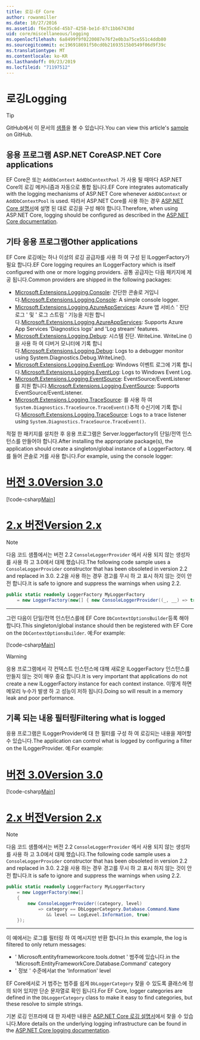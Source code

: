 ```yaml
---
title: 로깅-EF Core
author: rowanmiller
ms.date: 10/27/2016
ms.assetid: f6e35c6d-45b7-4258-be1d-87c1bb67438d
uid: core/miscellaneous/logging
ms.openlocfilehash: 6a8499f9f0220087e76f2e0b3a75ce551c4ddb80
ms.sourcegitcommit: ec196918691f50cd0b21693515b0549f06d9f39c
ms.translationtype: MT
ms.contentlocale: ko-KR
ms.lasthandoff: 09/23/2019
ms.locfileid: "71197512"
---
```

# <a name="logging"></a><span data-ttu-id="b62b0-102">로깅</span><span class="sxs-lookup"><span data-stu-id="b62b0-102">Logging</span></span>

> [!TIP]  
> <span data-ttu-id="b62b0-103">GitHub에서 이 문서의 [샘플](https://github.com/aspnet/EntityFramework.Docs/tree/master/samples/core/Miscellaneous/Logging)을 볼 수 있습니다.</span><span class="sxs-lookup"><span data-stu-id="b62b0-103">You can view this article's [sample](https://github.com/aspnet/EntityFramework.Docs/tree/master/samples/core/Miscellaneous/Logging) on GitHub.</span></span>

## <a name="aspnet-core-applications"></a><span data-ttu-id="b62b0-104">응용 프로그램 ASP.NET Core</span><span class="sxs-lookup"><span data-stu-id="b62b0-104">ASP.NET Core applications</span></span>

<span data-ttu-id="b62b0-105">EF Core은 또는 `AddDbContext` `AddDbContextPool` 가 사용 될 때마다 ASP.NET Core의 로깅 메커니즘과 자동으로 통합 됩니다.</span><span class="sxs-lookup"><span data-stu-id="b62b0-105">EF Core integrates automatically with the logging mechanisms of ASP.NET Core whenever `AddDbContext` or `AddDbContextPool` is used.</span></span> <span data-ttu-id="b62b0-106">따라서 ASP.NET Core를 사용 하는 경우 [ASP.NET Core 설명서](https://docs.microsoft.com/aspnet/core/fundamentals/logging?tabs=aspnetcore2x)에 설명 된 대로 로깅을 구성 해야 합니다.</span><span class="sxs-lookup"><span data-stu-id="b62b0-106">Therefore, when using ASP.NET Core, logging should be configured as described in the [ASP.NET Core documentation](https://docs.microsoft.com/aspnet/core/fundamentals/logging?tabs=aspnetcore2x).</span></span>

## <a name="other-applications"></a><span data-ttu-id="b62b0-107">기타 응용 프로그램</span><span class="sxs-lookup"><span data-stu-id="b62b0-107">Other applications</span></span>

<span data-ttu-id="b62b0-108">EF Core 로깅에는 하나 이상의 로깅 공급자를 사용 하 여 구성 된 ILoggerFactory가 필요 합니다.</span><span class="sxs-lookup"><span data-stu-id="b62b0-108">EF Core logging requires an ILoggerFactory which is itself configured with one or more logging providers.</span></span> <span data-ttu-id="b62b0-109">공통 공급자는 다음 패키지에 제공 됩니다.</span><span class="sxs-lookup"><span data-stu-id="b62b0-109">Common providers are shipped in the following packages:</span></span>

* <span data-ttu-id="b62b0-110">[Microsoft.Extensions.Logging.Console](https://www.nuget.org/packages/Microsoft.Extensions.Logging.Console/): 간단한 콘솔로 거입니다.</span><span class="sxs-lookup"><span data-stu-id="b62b0-110">[Microsoft.Extensions.Logging.Console](https://www.nuget.org/packages/Microsoft.Extensions.Logging.Console/): A simple console logger.</span></span>
* <span data-ttu-id="b62b0-111">[Microsoft.Extensions.Logging.AzureAppServices](https://www.nuget.org/packages/Microsoft.Extensions.Logging.AzureAppServices/): Azure 앱 서비스 ' 진단 로그 ' 및 ' 로그 스트림 ' 기능을 지원 합니다.</span><span class="sxs-lookup"><span data-stu-id="b62b0-111">[Microsoft.Extensions.Logging.AzureAppServices](https://www.nuget.org/packages/Microsoft.Extensions.Logging.AzureAppServices/): Supports Azure App Services 'Diagnostics logs' and 'Log stream' features.</span></span>
* <span data-ttu-id="b62b0-112">[Microsoft.Extensions.Logging.Debug](https://www.nuget.org/packages/Microsoft.Extensions.Logging.Debug/): 시스템 진단. WriteLine. WriteLine ()을 사용 하 여 디버거 모니터에 기록 합니다.</span><span class="sxs-lookup"><span data-stu-id="b62b0-112">[Microsoft.Extensions.Logging.Debug](https://www.nuget.org/packages/Microsoft.Extensions.Logging.Debug/): Logs to a debugger monitor using System.Diagnostics.Debug.WriteLine().</span></span>
* <span data-ttu-id="b62b0-113">[Microsoft.Extensions.Logging.EventLog](https://www.nuget.org/packages/Microsoft.Extensions.Logging.EventLog/): Windows 이벤트 로그에 기록 합니다.</span><span class="sxs-lookup"><span data-stu-id="b62b0-113">[Microsoft.Extensions.Logging.EventLog](https://www.nuget.org/packages/Microsoft.Extensions.Logging.EventLog/): Logs to Windows Event Log.</span></span>
* <span data-ttu-id="b62b0-114">[Microsoft.Extensions.Logging.EventSource](https://www.nuget.org/packages/Microsoft.Extensions.Logging.EventSource/): EventSource/EventListener를 지원 합니다.</span><span class="sxs-lookup"><span data-stu-id="b62b0-114">[Microsoft.Extensions.Logging.EventSource](https://www.nuget.org/packages/Microsoft.Extensions.Logging.EventSource/): Supports EventSource/EventListener.</span></span>
* <span data-ttu-id="b62b0-115">[Microsoft.Extensions.Logging.TraceSource](https://www.nuget.org/packages/Microsoft.Extensions.Logging.TraceSource/): 를 사용 하 여 `System.Diagnostics.TraceSource.TraceEvent()`추적 수신기에 기록 합니다.</span><span class="sxs-lookup"><span data-stu-id="b62b0-115">[Microsoft.Extensions.Logging.TraceSource](https://www.nuget.org/packages/Microsoft.Extensions.Logging.TraceSource/): Logs to a trace listener using `System.Diagnostics.TraceSource.TraceEvent()`.</span></span>

<span data-ttu-id="b62b0-116">적절 한 패키지를 설치한 후 응용 프로그램은 Server.loggerfactory의 단일/전역 인스턴스를 만들어야 합니다.</span><span class="sxs-lookup"><span data-stu-id="b62b0-116">After installing the appropriate package(s), the application should create a singleton/global instance of a LoggerFactory.</span></span> <span data-ttu-id="b62b0-117">예를 들어 콘솔로 거를 사용 합니다.</span><span class="sxs-lookup"><span data-stu-id="b62b0-117">For example, using the console logger:</span></span>

# <a name="version-30tabv3"></a>[<span data-ttu-id="b62b0-118">버전 3.0</span><span class="sxs-lookup"><span data-stu-id="b62b0-118">Version 3.0</span></span>](#tab/v3)

[!code-csharp[Main](../../../samples/core/Miscellaneous/Logging/Logging/BloggingContext.cs#DefineLoggerFactory)]

# <a name="version-2xtabv2"></a>[<span data-ttu-id="b62b0-119">2.x 버전</span><span class="sxs-lookup"><span data-stu-id="b62b0-119">Version 2.x</span></span>](#tab/v2)

> [!NOTE]
> <span data-ttu-id="b62b0-120">다음 코드 샘플에서는 버전 2.2 `ConsoleLoggerProvider` 에서 사용 되지 않는 생성자를 사용 하 고 3.0에서 대체 했습니다.</span><span class="sxs-lookup"><span data-stu-id="b62b0-120">The following code sample uses a `ConsoleLoggerProvider` constructor that has been obsoleted in version 2.2 and replaced in 3.0.</span></span> <span data-ttu-id="b62b0-121">2\.2을 사용 하는 경우 경고를 무시 하 고 표시 하지 않는 것이 안전 합니다.</span><span class="sxs-lookup"><span data-stu-id="b62b0-121">It is safe to ignore and suppress the warnings when using 2.2.</span></span>

``` csharp
public static readonly LoggerFactory MyLoggerFactory
    = new LoggerFactory(new[] { new ConsoleLoggerProvider((_, __) => true, true) });
```

***

<span data-ttu-id="b62b0-122">그런 다음이 단일/전역 인스턴스를에 EF Core `DbContextOptionsBuilder`등록 해야 합니다.</span><span class="sxs-lookup"><span data-stu-id="b62b0-122">This singleton/global instance should then be registered with EF Core on the `DbContextOptionsBuilder`.</span></span> <span data-ttu-id="b62b0-123">예:</span><span class="sxs-lookup"><span data-stu-id="b62b0-123">For example:</span></span>

[!code-csharp[Main](../../../samples/core/Miscellaneous/Logging/Logging/BloggingContext.cs#RegisterLoggerFactory)]

> [!WARNING]
> <span data-ttu-id="b62b0-124">응용 프로그램에서 각 컨텍스트 인스턴스에 대해 새로운 ILoggerFactory 인스턴스를 만들지 않는 것이 매우 중요 합니다.</span><span class="sxs-lookup"><span data-stu-id="b62b0-124">It is very important that applications do not create a new ILoggerFactory instance for each context instance.</span></span> <span data-ttu-id="b62b0-125">이렇게 하면 메모리 누수가 발생 하 고 성능이 저하 됩니다.</span><span class="sxs-lookup"><span data-stu-id="b62b0-125">Doing so will result in a memory leak and poor performance.</span></span>

## <a name="filtering-what-is-logged"></a><span data-ttu-id="b62b0-126">기록 되는 내용 필터링</span><span class="sxs-lookup"><span data-stu-id="b62b0-126">Filtering what is logged</span></span>

<span data-ttu-id="b62b0-127">응용 프로그램은 ILoggerProvider에 대 한 필터를 구성 하 여 로깅되는 내용을 제어할 수 있습니다.</span><span class="sxs-lookup"><span data-stu-id="b62b0-127">The application can control what is logged by configuring a filter on the ILoggerProvider.</span></span> <span data-ttu-id="b62b0-128">예:</span><span class="sxs-lookup"><span data-stu-id="b62b0-128">For example:</span></span>

# <a name="version-30tabv3"></a>[<span data-ttu-id="b62b0-129">버전 3.0</span><span class="sxs-lookup"><span data-stu-id="b62b0-129">Version 3.0</span></span>](#tab/v3)

[!code-csharp[Main](../../../samples/core/Miscellaneous/Logging/Logging/BloggingContextWithFiltering.cs#DefineLoggerFactory)]

# <a name="version-2xtabv2"></a>[<span data-ttu-id="b62b0-130">2.x 버전</span><span class="sxs-lookup"><span data-stu-id="b62b0-130">Version 2.x</span></span>](#tab/v2)

> [!NOTE]
> <span data-ttu-id="b62b0-131">다음 코드 샘플에서는 버전 2.2 `ConsoleLoggerProvider` 에서 사용 되지 않는 생성자를 사용 하 고 3.0에서 대체 했습니다.</span><span class="sxs-lookup"><span data-stu-id="b62b0-131">The following code sample uses a `ConsoleLoggerProvider` constructor that has been obsoleted in version 2.2 and replaced in 3.0.</span></span> <span data-ttu-id="b62b0-132">2\.2을 사용 하는 경우 경고를 무시 하 고 표시 하지 않는 것이 안전 합니다.</span><span class="sxs-lookup"><span data-stu-id="b62b0-132">It is safe to ignore and suppress the warnings when using 2.2.</span></span>

``` csharp
public static readonly LoggerFactory MyLoggerFactory
    = new LoggerFactory(new[]
    {
        new ConsoleLoggerProvider((category, level)
            => category == DbLoggerCategory.Database.Command.Name
               && level == LogLevel.Information, true)
    });
```

***

<span data-ttu-id="b62b0-133">이 예에서는 로그를 필터링 하 여 메시지만 반환 합니다.</span><span class="sxs-lookup"><span data-stu-id="b62b0-133">In this example, the log is filtered to only return messages:</span></span>
 * <span data-ttu-id="b62b0-134">' Microsoft.entityframeworkcore.tools.dotnet ' 범주에 있습니다.</span><span class="sxs-lookup"><span data-stu-id="b62b0-134">in the 'Microsoft.EntityFrameworkCore.Database.Command' category</span></span>
 * <span data-ttu-id="b62b0-135">' 정보 ' 수준에서</span><span class="sxs-lookup"><span data-stu-id="b62b0-135">at the 'Information' level</span></span>

<span data-ttu-id="b62b0-136">EF Core에서로 거 범주는 범주를 쉽게 `DbLoggerCategory` 찾을 수 있도록 클래스에 정의 되어 있지만 단순 문자열로 확인 됩니다.</span><span class="sxs-lookup"><span data-stu-id="b62b0-136">For EF Core, logger categories are defined in the `DbLoggerCategory` class to make it easy to find categories, but these resolve to simple strings.</span></span>

<span data-ttu-id="b62b0-137">기본 로깅 인프라에 대 한 자세한 내용은 [ASP.NET Core 로깅 설명서](https://docs.microsoft.com/aspnet/core/fundamentals/logging?tabs=aspnetcore2x)에서 찾을 수 있습니다.</span><span class="sxs-lookup"><span data-stu-id="b62b0-137">More details on the underlying logging infrastructure can be found in the [ASP.NET Core logging documentation](https://docs.microsoft.com/aspnet/core/fundamentals/logging?tabs=aspnetcore2x).</span></span>
